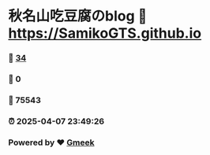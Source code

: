 # 秋名山吃豆腐のblog :link: https://SamikoGTS.github.io 
### :page_facing_up: [34](https://SamikoGTS.github.io/tag.html) 
### :speech_balloon: 0 
### :hibiscus: 75543 
### :alarm_clock: 2025-04-07 23:49:26 
### Powered by :heart: [Gmeek](https://github.com/Meekdai/Gmeek)
